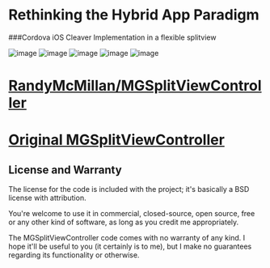 Rethinking the Hybrid App Paradigm
===

###Cordova iOS Cleaver Implementation in a flexible splitview
 


![image](https://raw.github.com/RandyMcMillan/MGSplitCleaver/master/ScreenShot1.png)
![image](https://raw.github.com/RandyMcMillan/MGSplitCleaver/master/ScreenShot2.png)
![image](https://raw.github.com/RandyMcMillan/MGSplitCleaver/master/ScreenShot3.png)
![image](https://raw.github.com/RandyMcMillan/MGSplitCleaver/master/ScreenShot4.png)
![image](https://raw.github.com/RandyMcMillan/MGSplitCleaver/master/ScreenShot5.png)




[RandyMcMillan/MGSplitViewController](https://github.com/RandyMcMillan/MGSplitViewController)
=====
[Original MGSplitViewController](https://github.com/mattgemmell/MGSplitViewController)
=====


License and Warranty
--------------------

The license for the code is included with the project; it's basically a BSD license with attribution.

You're welcome to use it in commercial, closed-source, open source, free or any other kind of software, as long as you credit me appropriately.

The MGSplitViewController code comes with no warranty of any kind. I hope it'll be useful to you (it certainly is to me), but I make no guarantees regarding its functionality or otherwise.